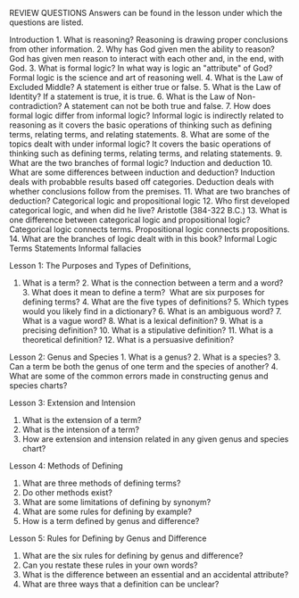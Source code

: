 REVIEW QUESTIONS
Answers can be found in the lesson under which the questions are listed.

Introduction
﻿﻿﻿1. What is reasoning?
	Reasoning is drawing proper conclusions from other information.
﻿﻿﻿2. Why has God given men the ability to reason?
	﻿﻿﻿God has given men reason to interact with each other and, in the end, with God.
﻿﻿﻿3. What is formal logic? In what way is logic an "attribute" of God?
	﻿﻿﻿Formal logic is the science and art of reasoning well.
﻿﻿﻿4. What is the Law of Excluded Middle?
	﻿﻿﻿A statement is either true or false.
﻿﻿﻿5. What is the Law of Identity?
	﻿﻿﻿If a statement is true, it is true.
﻿﻿﻿6. What is the Law of Non-contradiction?
	﻿﻿﻿A statement can not be both true and false.
7. How does formal logic differ from informal logic?
	Informal logic is indirectly related to reasoning as it covers the basic operations of thinking such as defining terms, relating terms, and relating statements.
8. What are some of the topics dealt with under informal logic?
	It covers the basic operations of thinking such as defining terms, relating terms, and relating statements.
9. What are the two branches of formal logic?
	Induction and deduction
10. What are some differences between induction and deduction?
	Induction deals with probabble results based off categories.
	Deduction deals with whether conclusions follow from the premises.
11. What are two branches of deduction?
	Categorical logic and propositional logic
12. Who first developed categorical logic, and when did he live?
	Aristotle (384-322 B.C.)
13. What is one difference between categorical logic and propositional logic?
	Categorical logic connects terms.
	Propositional logic connects propositions.
14. What are the branches of logic dealt with in this book?
	Informal Logic
		Terms
		Statements
		Informal fallacies 

Lesson 1: The Purposes and Types of Definitions,
1. ﻿﻿﻿What is a term?
﻿﻿﻿2. What is the connection between a term and a word?
﻿﻿﻿3. What does it mean to define a term?  What are six purposes for defining terms?
﻿﻿﻿4. What are the five types of definitions?
﻿﻿﻿5. Which types would you likely find in a dictionary?
﻿﻿﻿6. What is an ambiguous word?
﻿﻿﻿7. What is a vague word?
﻿﻿﻿8. What is a lexical definition?
﻿﻿﻿9. What is a precising definition?
﻿﻿﻿10. What is a stipulative definition?
﻿﻿﻿11. What is a theoretical definition?
﻿﻿﻿12. What is a persuasive definition?

Lesson 2: Genus and Species
﻿﻿﻿1. What is a genus?
﻿﻿﻿2. What is a species? 
﻿﻿﻿3. Can a term be both the genus of one term and the species of another?
﻿﻿﻿4. What are some of the common errors made in constructing genus and species charts?

Lesson 3: Extension and Intension
1. ﻿﻿﻿What is the extension of a term?
2. What is the intension of a term?
3. How are extension and intension related in any given genus and species chart?

Lesson 4: Methods of Defining
1. ﻿﻿﻿What are three methods of defining terms?
2. Do other methods exist?
3. What are some limitations of defining by synonym?
4. What are some rules for defining by example?
5. How is a term defined by genus and difference?

Lesson 5: Rules for Defining by Genus and Difference
1. What are the six rules for defining by genus and difference?
2. Can you restate these rules in your own words?
3. What is the difference between an essential and an accidental attribute?
4. What are three ways that a definition can be unclear?